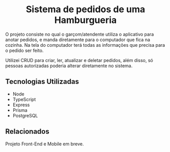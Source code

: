 <h1 align="center"> Sistema de pedidos de uma Hamburgueria </h1>

O projeto consiste no qual o garçom/atendente utiliza o aplicativo para anotar pedidos, e manda diretamente para o computador que fica na cozinha. Na tela do computador terá todas as informações que precisa para o pedido ser feito.

Utilizei CRUD para criar, ler, atualizar e deletar pedidos, além disso, só pessoas autorizadas poderia alterar diretamente no sistema.

## Tecnologias Utilizadas

- Node
- TypeScript
- Express
- Prisma
- PostgreSQL

## Relacionados

Projeto Front-End e Mobile em breve.
